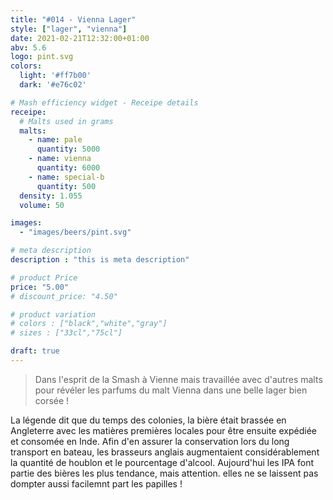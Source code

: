 ```yaml
---
title: "#014 - Vienna Lager"
style: ["lager", "vienna"]
date: 2021-02-21T12:32:00+01:00
abv: 5.6
logo: pint.svg
colors:
  light: '#ff7b00'
  dark: '#e76c02'

# Mash efficiency widget - Receipe details
receipe:
  # Malts used in grams
  malts:
    - name: pale
      quantity: 5000
    - name: vienna
      quantity: 6000
    - name: special-b
      quantity: 500
  density: 1.055
  volume: 50

images:
  - "images/beers/pint.svg"

# meta description
description : "this is meta description"

# product Price
price: "5.00"
# discount_price: "4.50"

# product variation
# colors : ["black","white","gray"]
# sizes : ["33cl","75cl"]

draft: true
---
```


> Dans l'esprit de la Smash à Vienne mais travaillée avec d'autres malts pour révéler les parfums du malt Vienna dans une belle lager bien corsée !

La légende dit que du temps des colonies, la bière était brassée en Angleterre avec les matières premières locales pour être ensuite expédiée et consomée en Inde. Afin d'en assurer la conservation lors du long transport en bateau, les brasseurs anglais augmentaient considérablement la quantité de houblon et le pourcentage d'alcool. Aujourd'hui les IPA font partie des bières les plus tendance, mais attention. elles ne se laissent pas dompter aussi facilemnt part les papilles !